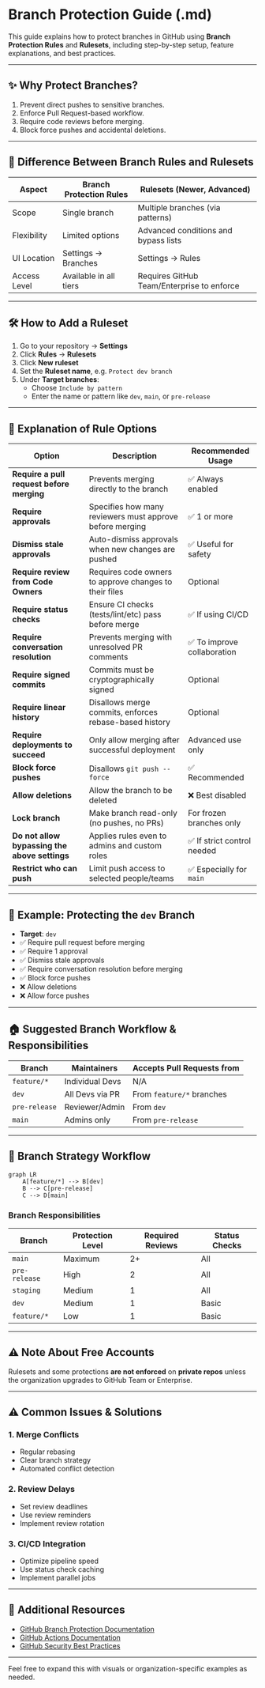 # Branch Protection Guide (.md)

This guide explains how to protect branches in GitHub using **Branch Protection Rules** and **Rulesets**, including step-by-step setup, feature explanations, and best practices.

---

## ✨ Why Protect Branches?

1. Prevent direct pushes to sensitive branches.
2. Enforce Pull Request-based workflow.
3. Require code reviews before merging.
4. Block force pushes and accidental deletions.

---

## 🧩 Difference Between Branch Rules and Rulesets

| Aspect            | Branch Protection Rules                  | Rulesets (Newer, Advanced)                |
|------------------|------------------------------------------|------------------------------------------|
| Scope            | Single branch                            | Multiple branches (via patterns)          |
| Flexibility      | Limited options                          | Advanced conditions and bypass lists      |
| UI Location      | Settings → Branches                      | Settings → Rules                          |
| Access Level     | Available in all tiers                   | Requires GitHub Team/Enterprise to enforce |

---

## 🛠️ How to Add a Ruleset

1. Go to your repository → **Settings**
2. Click **Rules** → **Rulesets**
3. Click **New ruleset**
4. Set the **Ruleset name**, e.g. `Protect dev branch`
5. Under **Target branches**:
   - Choose `Include by pattern`
   - Enter the name or pattern like `dev`, `main`, or `pre-release`

---

## 🔐 Explanation of Rule Options

| Option                                      | Description                                                                 | Recommended Usage        |
|---------------------------------------------|-----------------------------------------------------------------------------|---------------------------|
| **Require a pull request before merging**   | Prevents merging directly to the branch                                     | ✅ Always enabled         |
| **Require approvals**                       | Specifies how many reviewers must approve before merging                    | ✅ 1 or more              |
| **Dismiss stale approvals**                 | Auto-dismiss approvals when new changes are pushed                          | ✅ Useful for safety      |
| **Require review from Code Owners**         | Requires code owners to approve changes to their files                     | Optional                  |
| **Require status checks**                   | Ensure CI checks (tests/lint/etc) pass before merge                         | ✅ If using CI/CD         |
| **Require conversation resolution**         | Prevents merging with unresolved PR comments                                | ✅ To improve collaboration |
| **Require signed commits**                  | Commits must be cryptographically signed                                    | Optional                  |
| **Require linear history**                  | Disallows merge commits, enforces rebase-based history                      | Optional                  |
| **Require deployments to succeed**          | Only allow merging after successful deployment                              | Advanced use only         |
| **Block force pushes**                      | Disallows `git push --force`                                                | ✅ Recommended             |
| **Allow deletions**                         | Allow the branch to be deleted                                              | ❌ Best disabled           |
| **Lock branch**                             | Make branch read-only (no pushes, no PRs)                                   | For frozen branches only  |
| **Do not allow bypassing the above settings** | Applies rules even to admins and custom roles                               | ✅ If strict control needed |
| **Restrict who can push**                   | Limit push access to selected people/teams                                  | ✅ Especially for `main`   |

---

## 📌 Example: Protecting the `dev` Branch

- **Target**: `dev`
- ✅ Require pull request before merging
- ✅ Require 1 approval
- ✅ Dismiss stale approvals
- ✅ Require conversation resolution before merging
- ✅ Block force pushes
- ❌ Allow deletions
- ❌ Allow force pushes

---

## 🏠 Suggested Branch Workflow & Responsibilities

| Branch         | Maintainers        | Accepts Pull Requests from     |
|----------------|--------------------|--------------------------------|
| `feature/*`     | Individual Devs    | N/A                            |
| `dev`           | All Devs via PR    | From `feature/*` branches      |
| `pre-release`   | Reviewer/Admin     | From `dev`                     |
| `main`          | Admins only        | From `pre-release`             |

---

## 📌 Branch Strategy Workflow

```mermaid
graph LR
    A[feature/*] --> B[dev]
    B --> C[pre-release]
    C --> D[main]

```


### Branch Responsibilities

| Branch | Protection Level | Required Reviews | Status Checks |
|--------|-----------------|------------------|---------------|
| `main` | Maximum | 2+ | All |
| `pre-release` | High | 2 | All |
| `staging` | Medium | 1 | All |
| `dev` | Medium | 1 | Basic |
| `feature/*` | Low | 1 | Basic |

---

## ⚠️ Note About Free Accounts

Rulesets and some protections **are not enforced** on **private repos** unless the organization upgrades to GitHub Team or Enterprise.

---
## ⚠️ Common Issues & Solutions

### 1. Merge Conflicts
- Regular rebasing
- Clear branch strategy
- Automated conflict detection

### 2. Review Delays
- Set review deadlines
- Use review reminders
- Implement review rotation

### 3. CI/CD Integration
- Optimize pipeline speed
- Use status check caching
- Implement parallel jobs
---

## 🎯 Additional Resources

- [GitHub Branch Protection Documentation](https://docs.github.com/en/repositories/configuring-branches-and-merges-in-your-repository/defining-the-mergeability-of-pull-requests/managing-a-branch-protection-rule)
- [GitHub Actions Documentation](https://docs.github.com/en/actions)
- [GitHub Security Best Practices](https://docs.github.com/en/code-security/security-advisories/security-advisories)


---

Feel free to expand this with visuals or organization-specific examples as needed.
